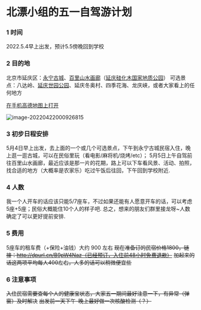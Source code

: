 # 北漂小组的五一自驾游计划

### 1 时间

2022.5.4早上出发，预计5.5傍晚回到学校

### 2 目的地

北京市延庆区：[永宁古城](https://baike.baidu.com/item/%E6%B0%B8%E5%AE%81%E5%8F%A4%E5%9F%8E/5910108?fr=aladdin)、[百里山水画廊](https://baike.baidu.com/item/%E7%99%BE%E9%87%8C%E5%B1%B1%E6%B0%B4%E7%94%BB%E5%BB%8A/10808071?fr=aladdin)（[延庆硅化木国家地质公园](https://baike.baidu.com/item/%E5%BB%B6%E5%BA%86%E7%A1%85%E5%8C%96%E6%9C%A8%E5%9B%BD%E5%AE%B6%E5%9C%B0%E8%B4%A8%E5%85%AC%E5%9B%AD/3623566?fr=aladdin)）
可选景点：八达岭、[延庆世园公园](https://baike.baidu.com/item/%E5%8C%97%E4%BA%AC%E4%B8%96%E5%9B%AD%E5%85%AC%E5%9B%AD)、延庆冬奥村、四季花海、龙庆峡，或者大家看上的任何地方

[在手机高德地图上打开](https://cache1.gaode.com/activity/2020CommonLanding/index.html?local=1&randomSchemaParam=1650556987954&schema=amapuri%3A%2F%2FdiyMap%2FdiyMapDetail%3FmapId%3D10062239967921884%26from%3DShareDIYPage%26clearStack%3D1)

![image-20220422000926815](https://wu-ys.github.io/wu-ys20.github.io/daily/202251.assets/image-20220422000926815.png)



### 3 初步日程安排

5月4日早上出发，去上面的一个或几个可选景点，下午到永宁古城民宿入住，晚上逛一逛古城，可以在民俗里玩（看电影/麻将机/烧烤/etc）；
5月5日上午自驾前往百里山水画廊，最近应该是那一片的花期，路上可以下车看风景、活动、拍照，找合适的地方（大概率是农家乐）吃过午饭后往回，下午回到学校附近.

### 4 人数

我一个人开车的话应该只能5/7座车，不过如果还能有人愿意开车的话，可以考虑5座+5座；民俗大概能住10个人的样子吧.
总之，想来的朋友们群里接龙呀~人数确定了可以更好提前安排.

### 5 费用

5座车的租车费（+保险+油钱）大约 900 左右
~~现在准备订的民宿价格1800，链接：http://dpurl.cn/B9pW4Naz（已经预订，入住前48小时免费退款）~~
~~加起来的话这两项平均每人400左右，人多的话可以稍微便宜些~~

### 6 注意事项

~~入住民宿需要查每个人的健康宝状态，大家五一期间最好注意一下，有异常（弹窗）及时解决~~
~~出发前一天下午-晚上最好做一次核酸检测（？）~~
